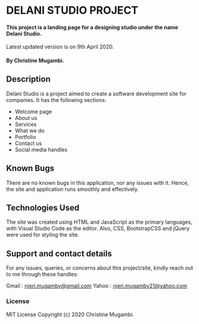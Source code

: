 # DELANI STUDIO PROJECT

#### This project is a landing page for a designing studio under the name Delani Studio.

Latest updated version is on 9th April 2020.

#### By Christine Mugambi.

## Description

Delani Studio is a project aimed to create a software development site for companies. It has the following sections:

- Welcome page
- About us
- Services
- What we do
- Portfolio
- Contact us
- Social media handles

## Known Bugs

There are no known bugs in this application, nor any issues with it. Hence, the site and application runs smoothly and effectively.

## Technologies Used

The site was created using HTML and JavaScript as the primary languages, with Visual Studio Code as the editor. Also, CSS, BootstrapCSS and jQuery were used for styling the site.

## Support and contact details

For any issues, queries, or concerns about this project/site, kindly reach out to me through these handles:

Gmail : njeri.mugamby@gmail.com
Yahoo : njeri.mugamby21@yahoo.com

### License

MIT License
Copyright (c) 2020 Christine Mugambi.
